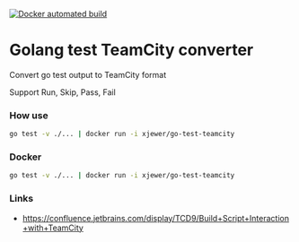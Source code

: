 [![Docker automated build](https://img.shields.io/badge/docker-automated--build-blue.svg?style=flat-square)](https://hub.docker.com/r/xjewer/go-test-teamcity/)

# Golang test TeamCity converter

Convert go test output to TeamCity format

Support Run, Skip, Pass, Fail

### How use
```bash
go test -v ./... | docker run -i xjewer/go-test-teamcity
```

### Docker
```bash
go test -v ./... | docker run -i xjewer/go-test-teamcity
```

### Links
- https://confluence.jetbrains.com/display/TCD9/Build+Script+Interaction+with+TeamCity
